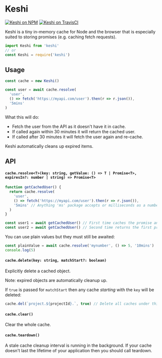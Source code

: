 # Keshi

[![Keshi on NPM](https://img.shields.io/npm/v/keshi.svg)](https://www.npmjs.com/package/keshi)
[![Keshi on TravisCI](https://travis-ci.org/sekoyo/keshi.svg?branch=master)](https://travis-ci.org/sekoyo/keshi)

Keshi is a tiny in-memory cache for Node and the browser that is especially suited to storing promises (e.g. caching fetch requests).

```js
import Keshi from 'keshi'
// or
const Keshi = require('keshi')
```

<h2>Usage</h2>

```js
const cache = new Keshi()

const user = await cache.resolve(
  'user',
  () => fetch('https://myapi.com/user').then(r => r.json()),
  '5mins'
)
```

What this will do:

- Fetch the user from the API as it doesn't have it in cache.
- If called again within 30 minutes it will return the cached user.
- If called after 30 minutes it will fetch the user again and re-cache.

Keshi automatically cleans up expired items.

<h2>API</h2>

#### `cache.resolve<T>(key: string, getValue: () => T | Promise<T>, expiresIn?: number | string) => Promise<T>`

```ts
function getCachedUser() {
  return cache.resolve(
    'user',
    () => fetch('https://myapi.com/user').then(r => r.json()),
    '5mins' // Anything 'ms' package accepts or milliseconds as a number. Omit for no expiry.
  )
}

const user1 = await getCachedUser() // First time caches the promise and returns it
const user2 = await getCachedUser() // Second time returns the first promise if within 5mins
```

You can use plain values but they must still be awaited:

```ts
const plainValue = await cache.resolve('mynumber', () => 5, '10mins')
console.log(5)
```

#### `cache.delete(key: string, matchStart?: boolean)`

Explicitly delete a cached object.

Note: expired objects are automatically cleanup up.

If `true` is passed for `matchStart` then any cache _starting_ with the `key` will be deleted:

```js
cache.del(`project.${projectId}.`, true) // Delete all caches under this projectId
```

#### `cache.clear()`

Clear the whole cache.

#### `cache.teardown()`

A stale cache cleanup interval is running in the background. If your cache doesn't last the lifetime of your application then you should call teardown.
